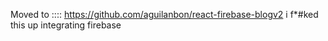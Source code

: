 Moved to :::: https://github.com/aguilanbon/react-firebase-blogv2
i f*#ked this up integrating firebase
